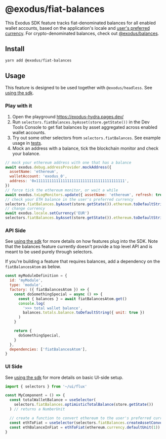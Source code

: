 # @exodus/fiat-balances

This Exodus SDK feature tracks fiat-denominated balances for all enabled wallet accounts, based on the application's locale and [user's preferred currency](../locale). For crypto-denominated balances, check out [@exodus/balances](../balances).

## Install

```sh
yarn add @exodus/fiat-balances
```

## Usage

This feature is designed to be used together with `@exodus/headless`. See [using the sdk](../../docs/development/using-the-sdk.md).

### Play with it

1. Open the playground https://exodus-hydra.pages.dev/
2. Run `selectors.fiatBalances.byAsset(store.getState())` in the Dev Tools Console to get fiat balances by asset aggregated across enabled wallet accounts.
3. Try out some other selectors from `selectors.fiatBalances`. See example usage in [tests](./redux/__tests__/selectors/).
4. Mock an address with a balance, tick the blockchain monitor and check your balance.

```js
// mock your ethereum address with one that has a balance
await exodus.debug.addressProvider.mockAddress({
  assetName: 'ethereum',
  walletAccount: 'exodus_0',
  address: '0x1111111111111111111111111111111111111111',
})
// force tick the ethereum monitor, or wait a while
await exodus.txLogMonitors.update({ assetName: 'ethereum', refresh: true })
// check your ETH balance in the user's preferred currency
selectors.fiatBalances.byAsset(store.getState()).ethereum.toDefaultString({ unit: true }) // 123.45 USD
// change currency
await exodus.locale.setCurrency('EUR')
selectors.fiatBalances.byAsset(store.getState()).ethereum.toDefaultString({ unit: true }) // 6.78 EUR
```

### API Side

See [using the sdk](../../docs/development/using-the-sdk.md#setup-the-api-side) for more details on how features plug into the SDK. Note that the balances feature currently doesn't provide a top level API and is meant to be used purely through selectors.

If you're building a feature that requires balances, add a dependency on the `fiatBalancesAtom` as below.

```js
const myModuleDefinition = {
  id: 'myModule',
  type: 'module',
  factory: ({ fiatBalancesAtom }) => {
    const doSomethingSpecial = async () => {
      const { balances } = await fiatBalancesAtom.get()
      console.log(
        '>>> total wallet balance',
        balances.totals.balance.toDefaultString({ unit: true })
      )
    }

    return {
      doSomethingSpecial,
    }
  },
  dependencies: ['fiatBalancesAtom'],
}
```

### UI Side

See [using the sdk](../../docs/development/using-the-sdk.md#events) for more details on basic UI-side setup.

```js
import { selectors } from '~/ui/flux'

const MyComponent = () => {
  const totalWalletBalance = useSelector(
    selectors.fiatBalances.optimisticTotalBalance(store.getState())
  ) // returns a NumberUnit

  // create a function to convert ethereum to the user's preferred currency
  const ethToFiat = useSelector(selectors.fiatBalances.createAssetConversion('ethereum'))
  const ethBalanceInFiat = ethToFiat(ethereum.currency.defaultUnit(1))
}
```
